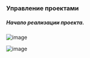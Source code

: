 ### Управление проектами

##### Начало реализации проекта.

![image](https://github.com/tvgVita69/project-manager/assets/98489171/f5bc8a84-6456-451b-bfe0-5e86f955a503)



![image](https://github.com/tvgVita69/project-manager/assets/98489171/edadaf7b-269e-4c0a-8eda-40ede142bb3b)
